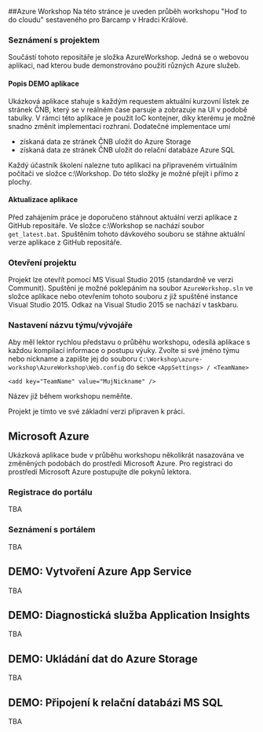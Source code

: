 ##Azure Workshop
Na této stránce je uveden průběh workshopu "Hoď to do cloudu" sestaveného pro Barcamp v Hradci Králové.

### Seznámení s projektem
Součástí tohoto repositáře je složka AzureWorkshop. Jedná se o webovou aplikaci, nad kterou bude demonstrováno použití různých Azure služeb. 

#### Popis DEMO aplikace
Ukázková aplikace stahuje s každým requestem aktuální kurzovní lístek ze stránek ČNB, který se v reálném čase parsuje a zobrazuje na UI v podobě tabulky. V rámci této aplikace je použit IoC kontejner, díky kterému je možné snadno změnit implementaci rozhraní. Dodatečné implementace umí
- získaná data ze stránek ČNB uložit do Azure Storage
- získaná data ze stránek ČNB uložit do relační databáze Azure SQL 

Každý účastník školení nalezne tuto aplikaci na připraveném virtuálním počítači ve složce c:\Workshop. Do této složky je možné přejít i přímo z plochy.

#### Aktualizace aplikace
Před zahájením práce je doporučeno stáhnout aktuální verzi aplikace z GitHub repositáře. Ve složce c:\Workshop se nachází soubor `get_latest.bat`. 
Spuštěním tohoto dávkového souboru se stáhne aktuální verze aplikace z GitHub repositáře.

### Otevření projektu
Projekt lze otevřít pomocí MS Visual Studio 2015 (standardně ve verzi Communit). Spuštění je možné poklepáním na soubor `AzureWorkshop.sln` ve složce aplikace nebo otevřením tohoto souboru z již spuštěné instance Visual Studio 2015. Odkaz na Visual Studio 2015 se nachází v taskbaru.

### Nastavení názvu týmu/vývojáře
Aby měl lektor rychlou představu o průběhu workshopu, odesílá aplikace s každou kompilací informace o postupu výuky. 
Zvolte si své jméno týmu nebo nickname a zapište jej do souboru `C:\Workshop\azure-workshop\AzureWorkshop\Web.config` do sekce `<AppSettings> / <TeamName>`

	<add key="TeamName" value="MujNickname" />
	
Název již během workshopu neměňte.

Projekt je tímto ve své základní verzi připraven k práci.

## Microsoft Azure
Ukázková aplikace bude v průběhu workshopu několikrát nasazována ve změněných podobách do prostředí Microsoft Azure. Pro registraci do prostředí Microsoft Azure postupujte dle pokynů lektora.

### Registrace do portálu
TBA

### Seznámení s portálem
TBA

## DEMO: Vytvoření Azure App Service
TBA

## DEMO: Diagnostická služba Application Insights
TBA
## DEMO: Ukládání dat do Azure Storage
TBA

## DEMO: Připojení k relační databázi MS SQL
TBA
